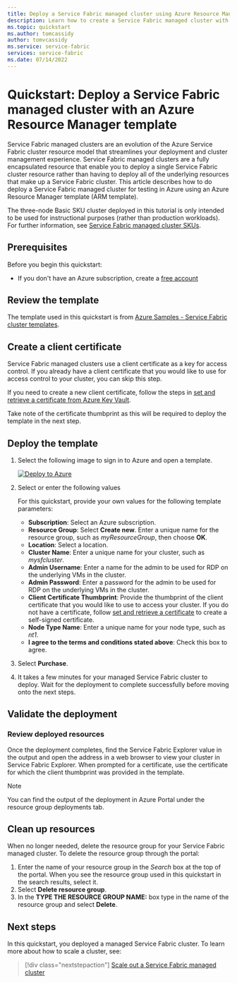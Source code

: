 ```yaml
---
title: Deploy a Service Fabric managed cluster using Azure Resource Manager
description: Learn how to create a Service Fabric managed cluster with an Azure Resource Manager template
ms.topic: quickstart
ms.author: tomcassidy
author: tomvcassidy
ms.service: service-fabric
services: service-fabric
ms.date: 07/14/2022
---
```


# Quickstart: Deploy a Service Fabric managed cluster with an Azure Resource Manager template

Service Fabric managed clusters are an evolution of the Azure Service Fabric cluster resource model that streamlines your deployment and cluster management experience. Service Fabric managed clusters are a fully encapsulated resource that enable you to deploy a single Service Fabric cluster resource rather than having to deploy all of the underlying resources that make up a Service Fabric cluster. This article describes how to do deploy a Service Fabric managed cluster for testing in Azure using an Azure Resource Manager template (ARM template).

The three-node Basic SKU cluster deployed in this tutorial is only intended to be used for instructional purposes (rather than production workloads). For further information, see  [Service Fabric managed cluster SKUs](overview-managed-cluster.md#service-fabric-managed-cluster-skus).

## Prerequisites

Before you begin this quickstart:

* If you don't have an Azure subscription, create a [free account](https://azure.microsoft.com/free/?WT.mc_id=A261C142F)

## Review the template

The template used in this quickstart is from [Azure Samples - Service Fabric cluster templates](https://github.com/Azure-Samples/service-fabric-cluster-templates/tree/master/SF-Managed-Basic-SKU-1-NT).

## Create a client certificate

Service Fabric managed clusters use a client certificate as a key for access control. If you already have a client certificate that you would like to use for access control to your cluster, you can skip this step.

If you need to create a new client certificate, follow the steps in [set and retrieve a certificate from Azure Key Vault](../key-vault/certificates/quick-create-portal.md).

Take note of the certificate thumbprint as this will be required to deploy the template in the next step.

## Deploy the template

1. Select the following image to sign in to Azure and open a template.

      [![Deploy to Azure](../media/template-deployments/deploy-to-azure.svg)](https://portal.azure.com/#create/Microsoft.Template/uri/https%3A%2F%2Fraw.githubusercontent.com%2FAzure-Samples%2Fservice-fabric-cluster-templates%2Fmaster%2FSF-Managed-Basic-SKU-1-NT%2Fazuredeploy.json)

2. Select or enter the following values

    For this quickstart, provide your own values for the following template parameters:

    * **Subscription**: Select an Azure subscription.
    * **Resource Group**: Select **Create new**. Enter a unique name for the resource group, such as *myResourceGroup*, then choose **OK**.
    * **Location**: Select a location.
    * **Cluster Name**: Enter a unique name for your cluster, such as *mysfcluster*.
    * **Admin Username**: Enter a name for the admin to be used for RDP on the underlying VMs in the cluster.
    * **Admin Password**: Enter a password for the admin to be used for RDP on the underlying VMs in the cluster.
    * **Client Certificate Thumbprint**: Provide the thumbprint of the client certificate that you would like to use to access your cluster. If you do not have a certificate, follow [set and retrieve a certificate](../key-vault/certificates/quick-create-portal.md) to create a self-signed certificate.
    * **Node Type Name**: Enter a unique name for your node type, such as *nt1*.
    * **I agree to the terms and conditions stated above**: Check this box to agree. 

3. Select **Purchase**.

4. It takes a few minutes for your managed Service Fabric cluster to deploy. Wait for the deployment to complete successfully before moving onto the next steps.

## Validate the deployment

### Review deployed resources

Once the deployment completes, find the Service Fabric Explorer value in the output and open the address in a web browser to view your cluster in Service Fabric Explorer. When prompted for a certificate, use the certificate for which the client thumbprint was provided in the template.

> [!NOTE]
> You can find the output of the deployment in Azure Portal under the resource group deployments tab.

## Clean up resources

When no longer needed, delete the resource group for your Service Fabric managed cluster. To delete the resource group through the portal:

1. Enter the name of your resource group in the *Search* box at the top of the portal. When you see the resource group used in this quickstart in the search results, select it.
2. Select **Delete resource group**.
3. In the **TYPE THE RESOURCE GROUP NAME:** box type in the name of the resource group and select **Delete**.

## Next steps

In this quickstart, you deployed a managed Service Fabric cluster. To learn more about how to scale a cluster, see:

> [!div class="nextstepaction"]
> [Scale out a Service Fabric managed cluster](tutorial-managed-cluster-scale.md)
